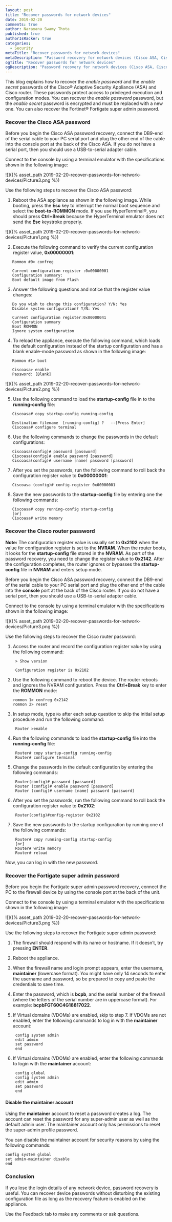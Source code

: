 ```yaml
---
layout: post
title: "Recover passwords for network devices"
date: 2019-02-20
comments: true
author: Narayana Swamy Thota
published: true
authorIsRacker: true
categories:
  - Security
metaTitle: "Recover passwords for network devices"
metaDescription: "Password recovery for network devices (Cisco ASA, Cisco Router, FortiGate Firewall)."
ogTitle: "Recover passwords for network devices"
ogDescription: "Password recovery for network devices (Cisco ASA, Cisco Router, FortiGate Firewall)."
---
```



This blog explains how to recover the *enable password* and the *enable secret*
passwords of the Cisco&reg; Adaptive Security Appliance (ASA) and Cisco router.
These passwords protect access to privileged execution and configuration modes.
You can recover the *enable password* password, but the *enable secret* password
is encrypted and must be replaced with a new one. You can also recover the
Fortinet&reg; Fortigate super admin password.

<!--more-->

### Recover the Cisco ASA password

Before you begin the Cisco ASA password recovery, connect the DB9-end of the
serial cable to your PC serial port and plug the other end of the cable into
the console port at the back of the Cisco ASA. If you do not have a serial
port, then you should use a USB-to-serial adapter cable.

Connect to the console by using a terminal emulator with the specifications shown
in the following image:

   ![]({% asset_path 2019-02-20-recover-passwords-for-network-devices/Picture3.png %})

Use the following steps to recover the Cisco ASA password:

<ol start=1>
   <li>Reboot the ASA appliance as shown in the following image. While booting,
   press the <b>Esc</b> key to interrupt the normal boot sequence and select the
   <b>boot-to-ROMMON</b> mode. If you use HyperTerminal&reg;, you should press
   <b>Ctrl+Break</b> because the HyperTerminal emulator does not send the
   <b>Esc</b> keystroke properly.</li>
</ol>

   ![]({% asset_path 2019-02-20-recover-passwords-for-network-devices/Picture1.png %})

<ol start=2>
   <li> Execute the following command to verify the current configuration
   register value, <b>0x00000001</b>:</li>
</ol>

       Rommon #0> confreg

       Current configuration register :0x00000001
       Configuration summary:
       Boot default image from Flash

<ol start=3>
   <li>Answer the following questions and notice that the register value changes:</li>
</ol>

       Do you wish to change this configuration? Y/N: Yes
       Disable system configuration? Y/N: Yes

       Current configuration register:0x00000041
       Configuration summary
       Boot ROMMON
       Ignore system configuration

<ol start=4>
   <li>To reload the appliance, execute the following command, which loads the
   default configuration instead of the startup configuration and has a blank
   enable-mode password as shown in the following image:</li>
</ol>

       Rommon #1> boot

       Ciscoasa> enable
       Password: [Blank]

   ![]({% asset_path 2019-02-20-recover-passwords-for-network-devices/Picture2.png %})

<ol start=5>
   <li>Use the following command to load the <b>startup-config</b> file in to the
   <b>running-config</b> file:</li>
</ol>

       Ciscoasa# copy startup-config running-config

       Destination filename  [running-config] ?   --[Press Enter]
       Ciscoasa# configure terminal

<ol start=6>
   <li>Use the following commands to change the passwords in the default
   configurations:</li>
</ol>

       Ciscoasa(config)# password [password]
       Ciscoasa(config)# enable password [password]
       Ciscoasa(config)# username [name] password [password]

<ol start=7>
   <li>After you set the passwords, run the following command to roll back the
   configuration register value to <b>0x00000001</b>:</li>
</ol>

       Ciscoasa (config)# config-register 0x00000001

<ol start=8>
   <li>Save the new passwords to the <b>startup-config</b> file by entering one the
   following commands:</li>
</ol>

       Ciscoasa# copy running-config startup-config
       [or]
       Ciscoasa# write memory


### Recover the Cisco router password

**Note:** The configuration register value is usually set to **0x2102** when
the value for configuration register is set to the **NVRAM**. When the router
boots, it looks for the **startup-config** file stored in the **NVRAM**. As part of
the password recovery, you need to change the register value to **0x2142**. After
the configuration completes, the router ignores or bypasses the **startup-config**
file in **NVRAM** and enters setup mode.

Before you begin the Cisco ASA password recovery, connect the DB9-end of the
serial cable to your PC serial port and plug the other end of the cable into
the **console** port at the back of the Cisco router. If you do not have a serial
port, then you should use a USB-to-serial adapter cable.

Connect to the console by using a terminal emulator with the specifications shown
in the following image:

   ![]({% asset_path 2019-02-20-recover-passwords-for-network-devices/Picture3.png %})

Use the following steps to recover the Cisco router password:

1. Access the router and record the configuration register value by using the
   following command:

        > Show version

        Configuration register is 0x2102

2. Use the following command to reboot the device. The router reboots and ignores
   the NVRAM configuration. Press the **Ctrl+Break** key to enter the **ROMMON**
   mode:

       rommon 1> confreg 0x2142
       rommon 2> reset

3. In setup mode, type `No` after each setup question to skip the initial setup
   procedure and run the following command:

        Router >enable

4. Run the following commands to load the **startup-config** file into the
   **running-config** file:

        Router# copy startup-config running-config
        Router# configure terminal

5. Change the passwords in the default configuration by entering the following
   commands:

        Router(config)# password [password]
        Router (config)# enable password [password]
        Router (config)# username [name] password [password]

6. After you set the passwords, run the following command to roll back the
   configuration register value to **0x2102**:

        Router(config)#config-register 0x2102

7. Save the new passwords to the startup configuration by running one of the
   following commands:

        Router# copy running-config startup-config
        [or]
        Router# write memory
        Router# reload

Now, you can log in with the new password.

### Recover the Fortigate super admin password

Before you begin the Fortigate super admin password recovery, connect the PC to
the firewall device by using the console port at the back of the unit.

Connect to the console by using a terminal emulator with the specifications shown
in the following image:

   ![]({% asset_path 2019-02-20-recover-passwords-for-network-devices/Picture3.png %})

Use the following steps to recover the Fortigate super admin password:

1. The firewall should respond with its name or hostname. If it doesn’t, try
   pressing **ENTER**.

2. Reboot the appliance.

3. When the firewall name and login prompt appears, enter the username,
   **maintainer** (lowercase format). You might have only 14 seconds to enter
   the username and password, so be prepared to copy and paste the credentials
   to save time.

4. Enter the password, which is **bcpb**, and the serial number of the firewall
   (where the letters of the serial number are in uppercase format). For
   example: **bcpbFGT60C4G18817022**.

5. If Virtual domains (VDOMs) are enabled, skip to step 7.  If VDOMs are not
   enabled, enter the following commands to log in with the **maintainer**
   account:

        config system admin
        edit admin
        set password
        end

6. If Virtual domains (VDOMs) are enabled, enter the following commands to
   login with the **maintainer** account:

        config global
        config system admin
        edit admin
        set password
        end

#### Disable the maintainer account

Using the **maintainer** account to reset a password creates a log. The account
can reset the password for any super-admin user as well as the default admin user.
The maintainer account only has permissions to reset the super-admin profile
password.

You can disable the maintainer account for security reasons by using the
following commands:

    config system global
    set admin-maintainer disable
    end

### Conclusion

If you lose the login details of any network device, password recovery is useful.
You can recover device passwords without disturbing the existing configuration
file as long as the recovery feature is enabled on the appliance.

Use the Feedback tab to make any comments or ask questions.